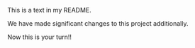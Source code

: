 This is a text in my README. 

We have made significant changes to this project additionally.


Now this is your turn!!
